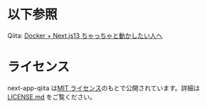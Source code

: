 # 以下参照

Qiita: [Docker + Next.js13 ちゃっちゃと動かしたい人へ](https://qiita.com/Kazuki_Nakai/items/ae0ad3bfd1c6fdea7075)

# ライセンス

next-app-qiita は[MIT ライセンス](https://en.wikipedia.org/wiki/MIT_License)のもとで公開されています。詳細は [LICENSE.md](https://github.com/NakaiKazuki/next-app-qiita/blob/master/LICENSE.md) をご覧ください。
